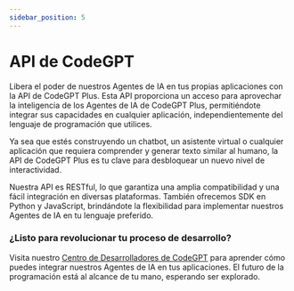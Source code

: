 ```yaml
---
sidebar_position: 5
---
```


# API de CodeGPT

Libera el poder de nuestros Agentes de IA en tus propias aplicaciones con la API de CodeGPT Plus. Esta API proporciona un acceso para aprovechar la inteligencia de los Agentes de IA de CodeGPT Plus, permitiéndote integrar sus capacidades en cualquier aplicación, independientemente del lenguaje de programación que utilices.

Ya sea que estés construyendo un chatbot, un asistente virtual o cualquier aplicación que requiera comprender y generar texto similar al humano, la API de CodeGPT Plus es tu clave para desbloquear un nuevo nivel de interactividad.

Nuestra API es RESTful, lo que garantiza una amplia compatibilidad y una fácil integración en diversas plataformas. También ofrecemos SDK en Python y JavaScript, brindándote la flexibilidad para implementar nuestros Agentes de IA en tu lenguaje preferido.

### ¿Listo para revolucionar tu proceso de desarrollo?
Visita nuestro [Centro de Desarrolladores de CodeGPT](https://developers.codegpt.co/) para aprender cómo puedes integrar nuestros Agentes de IA en tus aplicaciones. El futuro de la programación está al alcance de tu mano, esperando ser explorado.
